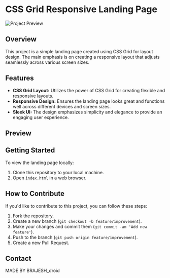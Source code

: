 # CSS Grid Responsive Landing Page

![Project Preview](preview.png)

## Overview

This project is a simple landing page created using CSS Grid for layout design. The main emphasis is on creating a responsive layout that adjusts seamlessly across various screen sizes.

## Features

- **CSS Grid Layout:** Utilizes the power of CSS Grid for creating flexible and responsive layouts.
- **Responsive Design:** Ensures the landing page looks great and functions well across different devices and screen sizes.
- **Sleek UI:** The design emphasizes simplicity and elegance to provide an engaging user experience.

## Preview



## Getting Started

To view the landing page locally:

1. Clone this repository to your local machine.
2. Open `index.html` in a web browser.

## How to Contribute

If you'd like to contribute to this project, you can follow these steps:

1. Fork the repository.
2. Create a new branch (`git checkout -b feature/improvement`).
3. Make your changes and commit them (`git commit -am 'Add new feature'`).
4. Push to the branch (`git push origin feature/improvement`).
5. Create a new Pull Request.


## Contact
MADE BY BRAJESH_droid
